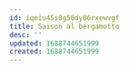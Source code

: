 ```yaml
---
id: iqeiu45s8g50dy86rxewvgf
title: Saison al bergamotto
desc: ''
updated: 1688744651999
created: 1688744651999
---
```



